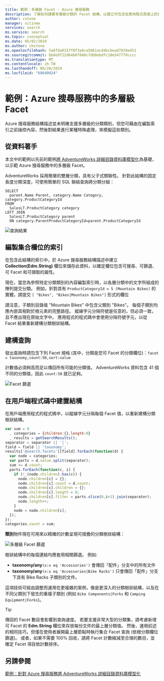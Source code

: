 ```yaml
---
title: 範例：多層級 Facet - Azure 搜尋服務
description: 了解如何建置多層級分類的 Facet 結構，以建立可包含在應用程式頁面上的巢狀導覽結構。
author: cstone
manager: nitinme
services: search
ms.service: search
ms.topic: conceptual
ms.date: 05/02/2019
ms.author: chstone
ms.openlocfilehash: 5a6fda0157f0f3a4ca5861acd4bcbead7839e451
ms.sourcegitcommit: bb8e9f22db4b6f848c7db0ebdfc10e547779cccc
ms.translationtype: MT
ms.contentlocale: zh-TW
ms.lasthandoff: 08/20/2019
ms.locfileid: "69649924"
---
```

# <a name="example-multi-level-facets-in-azure-search"></a>範例：Azure 搜尋服務中的多層級 Facet

Azure 搜尋服務結構描述並未明確支援多層級的分類類別，但您可藉由在編製索引之前操控內容，然後對結果進行某種特殊處理，來模擬這些類別。 

## <a name="start-with-the-data"></a>從資料著手

本文中的範例以先前的範例[將 AdventureWorks 詳細目錄資料庫模型化](search-example-adventureworks-modeling.md)為基礎，以示範 Azure 搜尋服務中的多層級 Facet。

AdventureWorks 採用簡單的雙層分類，具有父子式關聯性。 針對此結構的固定長度分類深度，可使用簡單的 SQL 聯結查詢將分類分組：

```T-SQL
SELECT 
  parent.Name Parent, category.Name Category, category.ProductCategoryId
FROM 
  SalesLT.ProductCategory category
LEFT JOIN
  SalesLT.ProductCategory parent
  ON category.ParentProductCategoryId=parent.ProductCategoryId
```

  ![查詢結果](./media/search-example-adventureworks/prod-query-results.png "查詢結果")

## <a name="indexing-to-a-collection-field"></a>編製集合欄位的索引

在包含此結構的索引中，於 Azure 搜尋服務結構描述中建立 **Collection(Edm.String)** 欄位來儲存此資料，以確定欄位包含可搜尋、可篩選、可 Facet 和可擷取的屬性。

現在，當您為參照特定分類類別的內容編製索引時，以各層分類中的文字所組成的陣列提交分類。 例如，針對具有 `ProductCategoryId = 5 (Mountain Bikes)` 的實體，請提交 `[ "Bikes", "Bikes|Mountain Bikes"]` 形式的欄位

請注意，子類別目錄值 "Mountain Bikes" 中包含父類別 "Bikes"。 每個子類別均應內嵌其相對於根元素的完整路徑。 縱線字元分隔符號是任意的，但必須一致，且不應出現在原始文字中。 應用程式的程式碼中會使用分隔符號字元，以從 Facet 結果重新建構分類樹狀結構。

## <a name="construct-the-query"></a>建構查詢

發出查詢時請包含下列 Facet 規格 (其中，分類是您可 Facet 的分類欄位)：`facet = taxonomy,count:50,sort:value`

計數值必須夠高而足以傳回所有可能的分類值。 AdventureWorks 資料包含 41 個不同的分類值，因此 `count:50` 就已足夠。

  ![Facet 篩選](./media/search-example-adventureworks/facet-filter.png "Facet 篩選")

## <a name="build-the-structure-in-client-code"></a>在用戶端程式碼中建置結構

在用戶端應用程式的程式碼中，以縱線字元分隔每個 Facet 值，以重新建構分類樹狀結構。

```javascript
var sum = 0
  , categories = {children:{},length:0}
  , results = getSearchResults();
separator = separator || '|';
field = field || 'taxonomy';
results['@search.facets'][field].forEach(function(d) {
  var node = categories;
  var parts = d.value.split(separator);
  sum += d.count;
  parts.forEach(function(c, i) {
    if (!_(node.children).has(c)) {
      node.children[c] = {};
      node.children[c].count = d.count;
      node.children[c].children = {};
      node.children[c].length = 0;
      node.children[c].filter = parts.slice(0,i+1).join(separator);
      node.length++;
    }
    node = node.children[c];
  });
});
categories.count = sum;
```

**類別**物件現在可用來以精確的計數呈現可摺疊的分類樹狀結構：

  ![多層級 Facet 篩選](./media/search-example-adventureworks/multi-level-facet.png "多層級 Facet 篩選")

 
樹狀結構中的每個連結均應套用相關篩選。 例如:

+ **taxonomy/any**`(x:x eq 'Accessories')` 會傳回「配件」分支中的所有文件
+ **taxonomy/any**`(x:x eq 'Accessories|Bike Racks')` 只會傳回「配件」分支下具有 Bike Racks 子類別的文件。

這項技術可經由調整而運用在更複雜的案例，像是更深入的分類樹狀結構，以及在不同父類別下發生的重複子類別 (例如 `Bike Components|Forks` 和 `Camping Equipment|Forks`)。

> [!TIP]
> 傳回的 Facet 數目會影響到查詢速度。 若要支援非常大型的分類集，請考慮新增可 Facet 的 **Edm.String** 欄位來存放每份文件的最上層分類值。 然後，運用前述的相同技巧，但僅在使用者展開最上層節點時執行集合 Facet 查詢 (依根分類欄位篩選)。 或者，如果不需要 100% 回收，請將 Facet 計數縮減至合理的數目，並確定 Facet 項目依計數排序。

## <a name="see-also"></a>另請參閱

[範例：針對 Azure 搜尋服務將 AdventureWorks 詳細目錄資料庫模型化](search-example-adventureworks-modeling.md)